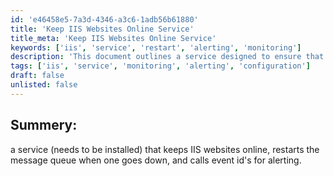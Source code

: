 ```yaml
---
id: 'e46458e5-7a3d-4346-a3c6-1adb56b61880'
title: 'Keep IIS Websites Online Service'
title_meta: 'Keep IIS Websites Online Service'
keywords: ['iis', 'service', 'restart', 'alerting', 'monitoring']
description: 'This document outlines a service designed to ensure that IIS websites remain online by automatically restarting the message queue when a site goes down and generating alerts based on specific event IDs.'
tags: ['iis', 'service', 'monitoring', 'alerting', 'configuration']
draft: false
unlisted: false
---
```

## Summery:

a service (needs to be installed) that keeps IIS websites online, restarts the message queue when one goes down, and calls event id's for alerting.








